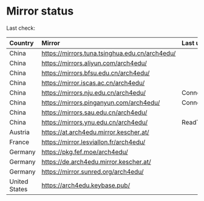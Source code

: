 <script src="./time.js"></script>
# Mirror status
Last check: <script type="text/javascript">localize(1673382017.1470978);</script>

|Country|Mirror|Last update|
|:------|:-----|:----------|
|China|https://mirrors.tuna.tsinghua.edu.cn/arch4edu/|<script type="text/javascript">localize(1673375854);</script>|
|China|https://mirrors.aliyun.com/arch4edu/|<script type="text/javascript">localize(1673292049);</script>|
|China|https://mirrors.bfsu.edu.cn/arch4edu/|<script type="text/javascript">localize(1673332667);</script>|
|China|https://mirror.iscas.ac.cn/arch4edu/|<script type="text/javascript">localize(1673375854);</script>|
|China|https://mirrors.nju.edu.cn/arch4edu/|ConnectTimeout|
|China|https://mirrors.pinganyun.com/arch4edu/|ConnectTimeout|
|China|https://mirrors.sau.edu.cn/arch4edu/|<script type="text/javascript">localize(1671258899);</script>|
|China|https://mirrors.ynu.edu.cn/arch4edu/|ReadTimeout|
|Austria|https://at.arch4edu.mirror.kescher.at/|<script type="text/javascript">localize(1673332667);</script>|
|France|https://mirror.lesviallon.fr/arch4edu/|<script type="text/javascript">localize(1673332667);</script>|
|Germany|https://pkg.fef.moe/arch4edu/|<script type="text/javascript">localize(1673332667);</script>|
|Germany|https://de.arch4edu.mirror.kescher.at/|<script type="text/javascript">localize(1673332667);</script>|
|Germany|https://mirror.sunred.org/arch4edu/|<script type="text/javascript">localize(1673332667);</script>|
|United States|https://arch4edu.keybase.pub/|<script type="text/javascript">localize(1673332667);</script>|

<script src="./tablefilter/tablefilter.js"></script>
<script src="./table.js"></script>